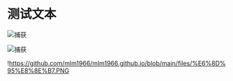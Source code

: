 # 测试文本

![捕获](https://github.com/user-attachments/assets/9f4523b9-a30c-42cf-b281-ca8e1e7972d6)




![捕获](https://github.com/user-attachments/assets/cf9e8a19-21e0-49ea-a4c6-1da9b696de62)


!https://github.com/mlm1966/mlm1966.github.io/blob/main/files/%E6%8D%95%E8%8E%B7.PNG
